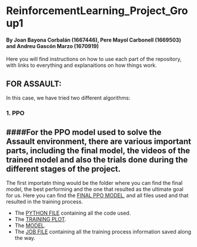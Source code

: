 # ReinforcementLearning_Project_Group1
#### By Joan Bayona Corbalán (1667446), Pere Mayol Carbonell (1669503) and Andreu Gascón Marzo (1670919)
Here you will find instructions on how to use each part of the repository, with links to everything and explanaitions on how things work. 

## FOR ASSAULT:
In this case, we have tried two different algorithms:
### 1. PPO
####For the PPO model used to solve the Assault environment, there are various important parts, including the final model, the videos of the trained model and also the trials done during the different stages of the project.
--------------------------------------------------------------------------------------------------------------------------------------------------------------------------------------------------------------------------------
The first importatn thing would be the folder where you can find the final model, the best performing and the one that resulted as the ultimate goal for us. 
Here you can find the [FINAL PPO MODEL](https://github.com/peremayolc/ReinforcementLearning_Project_Group1/tree/main/Pere/PPO_ASSAULT/FINAL), and all files used and that resulted in the training process. 
- The [PYTHON FILE](https://github.com/peremayolc/ReinforcementLearning_Project_Group1/blob/main/Pere/PPO_ASSAULT/FINAL/assault_ppo_scheduler_test3_longest.py) containing all the code used.
- The [TRAINING PLOT](https://github.com/peremayolc/ReinforcementLearning_Project_Group1/blob/main/Pere/PPO_ASSAULT/FINAL/training_plot_long2048.png).
- The [MODEL](https://github.com/peremayolc/ReinforcementLearning_Project_Group1/blob/main/Pere/PPO_ASSAULT/FINAL/ASSAULT_PPOlong2048.zip).
- The [JOB FILE](https://github.com/peremayolc/ReinforcementLearning_Project_Group1/blob/main/Pere/PPO_ASSAULT/FINAL/job-55865.log) containing all the training process information saved along the way.
